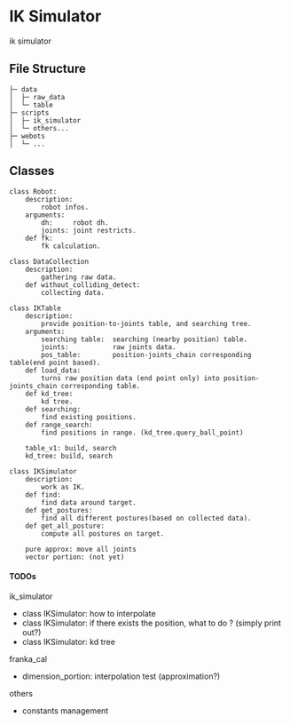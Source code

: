 # IK Simulator
ik simulator

## File Structure
```
├─ data  
│  ├─ raw_data  
│  └─ table  
├─ scripts  
│  ├─ ik_simulator  
│  └─ others...  
├─ webots  
│  └─ ...  
```

## Classes
```
class Robot:
    description:
        robot infos.
    arguments:
        dh:     robot dh.
        joints: joint restricts.
    def fk:
        fk calculation.

class DataCollection
    description:
        gathering raw data.
    def without_colliding_detect:
        collecting data.

class IKTable
    description:
        provide position-to-joints table, and searching tree.
    arguments:
        searching table:  searching (nearby position) table.
        joints:           raw joints data.
        pos_table:        position-joints_chain corresponding table(end point based).
    def load_data:
        turns raw position data (end point only) into position-joints_chain corresponding table.
    def kd_tree:
        kd tree.
    def searching:
        find existing positions.
    def range_search:
        find positions in range. (kd_tree.query_ball_point)

    table_v1: build, search
    kd_tree: build, search

class IKSimulator
    description:
        work as IK.
    def find:
        find data around target.
    def get_postures:
        find all different postures(based on collected data).
    def get_all_posture:
        compute all postures on target.

    pure approx: move all joints
    vector portion: (not yet)

```

#### TODOs
ik_simulator
- class IKSimulator: how to interpolate
- class IKSimulator: if there exists the position, what to do ? (simply print out?)
- class IKSimulator: kd tree

franka_cal
- dimension_portion: interpolation test (approximation?)

others
- constants management
